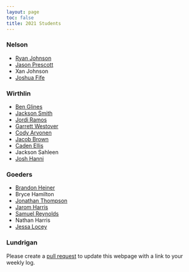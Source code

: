 ```yaml
---
layout: page
toc: false
title: 2021 Students
---
```


### Nelson
* [Ryan Johnson](https://ryancj14.github.io/ryancj14/pages/log)
* [Jason Prescott](https://jason1234309.github.io/Immerse_Website/pages/log/)
* Xan Johnson
* [Joshua Fife](https://whiteninjaz.github.io/pages/log/)


### Wirthlin
* [Ben Glines](https://benglines.github.io/immerse-website/pages/log/)
* [Jackson Smith](https://rjsmith1999.github.io/IMMERSE/pages/log/)
* [Jordi Ramos](https://jordi1215.github.io/pages/log)
* [Garrett Westover](https://garrettxw.github.io/garrettx/pages/log)
* [Cody Arvonen](https://codyarvonen.github.io/personal_website/)
* [Jacob Brown](https://jacobdbrown4.github.io/jacob_brown//pages/log/)
* [Caden Ellis](https://caden-ellis77.github.io/ImmerseSite/pages/log/)
* Jackson Sahleen
* [Josh Hanni](https://joshhanni20.github.io/immersewebsite/pages/log/)

### Goeders
* [Brandon Heiner](https://heinerb1.github.io/pages/log/)
* Bryce Hamilton<!-- link was https://brycejh.github.io/CCL_Page/pages/log/-->
* [Jonathan Thompson](https://jonath48.github.io/pages/log/)
* [Jarom Harris](https://jaromharris.github.io/immerse/)
* [Samuel Reynolds](https://thedhcreator.github.io/pages/log/)
* Nathan Harris
* [Jessa Locey](https://jessalocey.github.io/pages/log/)

### Lundrigan


Please create a [pull request](https://github.com/byu-cpe/ComputingBootCamp/pulls) to update this webpage with a link to your weekly log.
